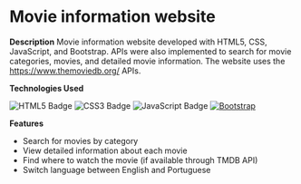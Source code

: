 # Movie information website

**Description**
Movie information website developed with HTML5, CSS, JavaScript, and Bootstrap. APIs were also implemented to search for movie categories, movies, and detailed movie information. The website uses the https://www.themoviedb.org/ APIs.

**Technologies Used**

![HTML5 Badge](https://img.shields.io/badge/HTML5-25A0E5?style=for-the-badge&logo=html5&logoColor=white)
![CSS3 Badge](https://img.shields.io/badge/CSS3-1572B6?style=for-the-badge&logo=css3&logoColor=white)
![JavaScript Badge](https://img.shields.io/badge/JavaScript-323330?style=for-the-badge&logo=javascript&logoColor=F7DF1E)
[![Bootstrap](https://img.shields.io/badge/Bootstrap-563D7C?style=for-the-badge&logo=bootstrap&logoColor=white)](https://getbootstrap.com/)

**Features**

* Search for movies by category
* View detailed information about each movie
* Find where to watch the movie (if available through TMDB API)
* Switch language between English and Portuguese
